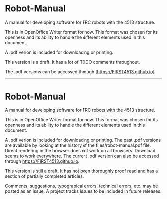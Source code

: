 # Robot-Manual
A manual for developing software for FRC robots with the 4513 structure.

This is in OpenOffice Writer format for now. This format was chosen for its openness and its ability to handle the different elements used in this document.

A .pdf verion is included for downloading or printing.

This version is a draft. It has a lot of TODO comments throughout.

The .pdf versions can be accessed through [https://FIRST4513.github.io]


---
# Robot-Manual
A manual for developing software for FRC robots with the 4513 structure.

This is in OpenOffice Writer format for now. This format was chosen for its openness and its ability to handle the different elements used in this document.

A .pdf verion is included for downloading or printing.
The past .pdf versions are available by looking at the history of the files/robot-manual.pdf file. Direct rendering in the browser does not work on all browsers. Download seems to work everywhere.
The current .pdf version can also be accessed through https://FIRST4513.github.io.

This version is still a draft. It has not been thoroughly proof read and has a section of partially completed articles.

Comments, suggestions, typograpical errors, technical errors, etc. may be posted as an issue.  A project tracks issues to be included in future releases.
